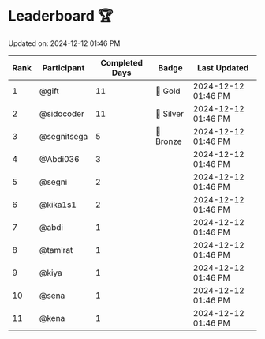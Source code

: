 # Leaderboard 🏆

Updated on: 2024-12-12 01:46 PM

| Rank | Participant       | Completed Days | Badge      | Last Updated         |
|------|-------------------|----------------|------------|----------------------|
| 1    | @gift             | 11             | 🏅 Gold     | 2024-12-12 01:46 PM |
| 2    | @sidocoder        | 11             | 🥈 Silver   | 2024-12-12 01:46 PM |
| 3    | @segnitsega       | 5              | 🥉 Bronze   | 2024-12-12 01:46 PM |
| 4    | @Abdi036          | 3              |            | 2024-12-12 01:46 PM |
| 5    | @segni            | 2              |            | 2024-12-12 01:46 PM |
| 6    | @kika1s1          | 2              |            | 2024-12-12 01:46 PM |
| 7    | @abdi             | 1              |            | 2024-12-12 01:46 PM |
| 8    | @tamirat          | 1              |            | 2024-12-12 01:46 PM |
| 9    | @kiya             | 1              |            | 2024-12-12 01:46 PM |
| 10   | @sena             | 1              |            | 2024-12-12 01:46 PM |
| 11   | @kena             | 1              |            | 2024-12-12 01:46 PM |
